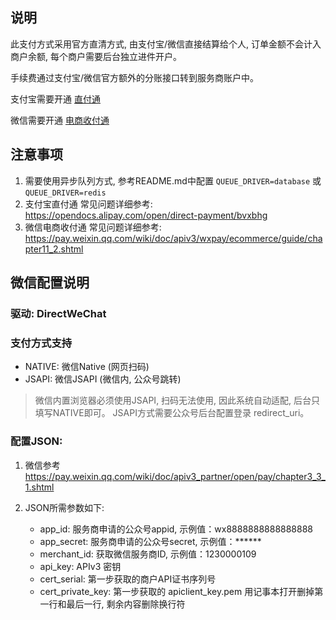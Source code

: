 
## 说明

此支付方式采用官方直清方式, 由支付宝/微信直接结算给个人, 订单金额不会计入商户余额, 每个商户需要后台独立进件开户。

手续费通过支付宝/微信官方额外的分账接口转到服务商账户中。

支付宝需要开通 [直付通](https://opendocs.alipay.com/open/00faww)

微信需要开通 [电商收付通](https://pay.weixin.qq.com/wiki/doc/apiv3_partner/open/pay/chapter3_3_0.shtml)

## 注意事项
1. 需要使用异步队列方式, 参考README.md中配置 `QUEUE_DRIVER=database` 或 `QUEUE_DRIVER=redis`
2. 支付宝直付通 常见问题详细参考: https://opendocs.alipay.com/open/direct-payment/bvxbhg
2. 微信电商收付通 常见问题详细参考: https://pay.weixin.qq.com/wiki/doc/apiv3/wxpay/ecommerce/guide/chapter11_2.shtml

## 微信配置说明
### 驱动: DirectWeChat

### 支付方式支持
- NATIVE: 微信Native (网页扫码)
- JSAPI: 微信JSAPI (微信内, 公众号跳转)
> 微信内置浏览器必须使用JSAPI, 扫码无法使用, 因此系统自动适配, 后台只填写NATIVE即可。
> JSAPI方式需要公众号后台配置登录 redirect_uri。

### 配置JSON:

1. 微信参考 https://pay.weixin.qq.com/wiki/doc/apiv3_partner/open/pay/chapter3_3_1.shtml

2. JSON所需参数如下:
    - app_id: 服务商申请的公众号appid, 示例值：wx8888888888888888
    - app_secret: 服务商申请的公众号secret, 示例值：******
    - merchant_id: 获取微信服务商ID, 示例值：1230000109
    - api_key: APIv3 密钥
    - cert_serial: 第一步获取的商户API证书序列号
    - cert_private_key: 第一步获取的 apiclient_key.pem 用记事本打开删掉第一行和最后一行, 剩余内容删除换行符
    